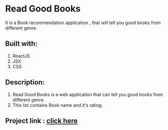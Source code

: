 # Read Good Books
It is a Book recommendation application , that will tell you good books from different genre.

## Built with:
1. ReactJS
2. JSX
3. CSS

## Description:
1. Read Good Books is a web application that can tell you good books from different genre.
2. This list contains Book name and it's rating.

## Project link : [click here](https://yr72o.csb.app/)
